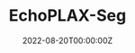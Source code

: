 ---
title: EchoPLAX-Seg
summary: A deep learning project for segmenting echocardiography (ECHO) parasternal long-axis (PLAX) view images into six primary heart structures using a U-Net-inspired full convolutional network (FCN) architecture.
tags:
  - Data Science
  - Critical Care
date: '2022-08-20T00:00:00Z'


external_link: ''

image:
  caption: 
  focal_point: Smart

links:
  - icon: twitter
    icon_pack: fab
    name: Follow
    url:  https://twitter.com/turkalpmd
url_code: ''
url_pdf: ''
url_slides: ''
url_video: ''

# Slides (optional).
#   Associate this project with Markdown slides.
#   Simply enter your slide deck's filename without extension.
#   E.g. `slides = "example-slides"` references `content/slides/example-slides.md`.
#   Otherwise, set `slides = ""`.
slides: ""
---